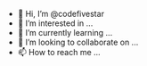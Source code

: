 - 👋 Hi, I’m @codefivestar
- 👀 I’m interested in ...
- 🌱 I’m currently learning ...
- 💞️ I’m looking to collaborate on ...
- 📫 How to reach me ...

<!---
codefivestar/codefivestar is a ✨ special ✨ repository because its `README.md` (this file) appears on your GitHub profile.
You can click the Preview link to take a look at your changes.
--->
